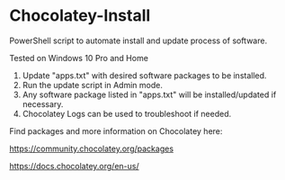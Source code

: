 # Chocolatey-Install
PowerShell script to automate install and update process of software.

Tested on Windows 10 Pro and Home

1. Update "apps.txt" with desired software packages to be installed.
2. Run the update script in Admin mode.
3. Any software package listed in "apps.txt" will be installed/updated if necessary.
4. Chocolatey Logs can be used to troubleshoot if needed.

Find packages and more information on Chocolatey here:

https://community.chocolatey.org/packages

https://docs.chocolatey.org/en-us/
